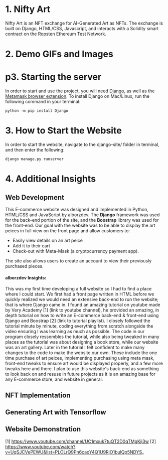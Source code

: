 # 1. Nifty Art

Nifty Art is an NFT exchange for AI-Generated Art as NFTs. The exchange is built on Django, HTML/CSS, Javascript, and interacts with a Solidity smart contract on the Ropsten Ethereum Test Network. 

# 2. Demo GIFs and Images

# p3. Starting the server
In order to start and use the project, you will need [Django](https://docs.djangoproject.com/en/3.2/topics/install/), as well as the [Metamask browser extension](https://metamask.io/download). To install Django on Mac/Linux, run the following command in your terminal:

```
python -m pip install Django
```

# 3. How to Start the Website

In order to start the website, navigate to the django-site/ folder in terminal, and then enter the following:

```
django manage.py runserver
```

# 4. Additional Insights

## Web Development
This E-commerce website was designed and implemented in Python, HTML/CSS and JavaScript by alborzdev. The **Django** framework was used for the back-end portion of the site, and the **Boostrap** library was used for the front-end. Our goal with the website was to be able to display the art peices in full view on the front page and allow customers to:

* Easily view details on an art peice 
* Add it to their cart
* Check-out with Meta-Mask (a cryptocurrency payment app). 

The site also allows users to create an account to view their previously purchased pieces.

#### alborzdev Insights: 
This was my first time developing a full website so I had to find a place where I could start. We first had a front page written in HTML before we quickly realized we would need an extensive back-end to run the website; that is where Django came in. I found an amazing tutorial on youtube made by Very Academy [1] (link to youtube channel), he provided an amazing, in depth tutorial on how to write an E-commerce back-end & front-end using Django and Boostrap [2] (link to tutorial playlist). I closely followed the tutorial minute by minute, coding everything from scratch alongside the video ensuring I was learning as much as possible. The code in our program closely ressembles the tutorial, while also being tweaked in many places as the tutorial was about designing a book store, while our website was an art gallery. Later in the tutorial I felt confident to make many changes to the code to make the website our own. These include the one time purchase of art peices, implementing purchasing using meta mask, front-end tweaks to ensure art would be displayed properly, and a few more tweaks here and there. I plan to use this website's back-end as something to look back on and resuse in future projects as it is an amazing base for any E-commerce store, and website in general.

## NFT Implementation

## Generating Art with Tensorflow

## Website Demonstration


[1] https://www.youtube.com/channel/UC1mxuk7tuQT2D0qTMgKji3w
[2] https://www.youtube.com/watch?v=UqSJCVePEWU&list=PLOLrQ9Pn6caxY4Q1U9RjO1bulQp5NDYS_
